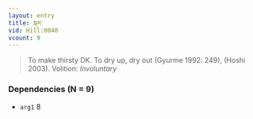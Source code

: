 ```yaml
---
layout: entry
title: སྐམ་
vid: Hill:0040
vcount: 9
---
```

> To make thirsty DK\. To dry up, dry out (Gyurme 1992: 249), (Hoshi 2003)\.
> Volition: _Involuntary_


### Dependencies (N = 9)
* `arg1` 8
